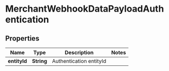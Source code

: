 

# MerchantWebhookDataPayloadAuthentication


## Properties

| Name | Type | Description | Notes |
|------------ | ------------- | ------------- | -------------|
|**entityId** | **String** | Authentication entityId |  |



